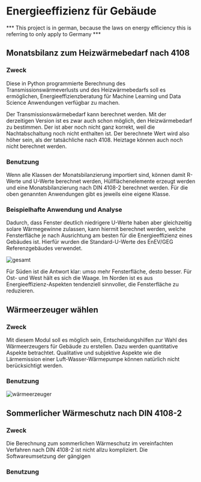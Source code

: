 # Energieeffizienz für Gebäude

*** This project is in german, because the laws on energy efficiency this is referring to only apply to Germany ***

## Monatsbilanz zum Heizwärmebedarf nach 4108

### Zweck
Diese in Python programmierte Berechnung des Transmissionswärmeverlusts und des Heizwärmebedarfs soll es ermöglichen, Energieeffizienzberatung für Machine Learning und Data Science Anwendungen verfügbar zu machen. 

Der Transmissionswärmebedarf kann berechnet werden. Mit der derzeitigen Version ist es zwar auch schon möglich, den Heizwärmebedarf zu bestimmen. Der ist aber noch nicht ganz korrekt, weil die Nachtabschaltung noch nicht enthalten ist. Der berechnete Wert wird also höher sein, als der tatsächliche nach 4108. Heiztage können auch noch nicht berechnet werden. 

### Benutzung
Wenn alle Klassen der Monatsbilanzierung importiert sind, können damit R-Werte und U-Werte berechnet werden, Hüllflächenelemente erzeugt werden und eine Monatsbilanzierung nach DIN 4108-2 berechnet werden. Für die oben genannten Anwendungen gibt es jeweils eine eigene Klasse.

### Beispielhafte Anwendung und Analyse
Dadurch, dass Fenster deutlich niedrigere U-Werte haben aber gleichzeitig solare Wärmegewinne zulassen, kann hiermit berechnet werden, welche Fensterfläche je nach Ausrichtung am besten für die Energieeffizienz eines Gebäudes ist. Hierfür wurden die Standard-U-Werte des EnEV/GEG Referenzgebäudes verwendet.

![gesamt](https://user-images.githubusercontent.com/72806562/109390911-adf8c280-7914-11eb-9ab2-10f9ae8b1693.png)

Für Süden ist die Antwort klar: umso mehr Fensterfläche, desto besser.
Für Ost- und West hält es sich die Waage.
Im Norden ist es aus Energieeffizienz-Aspekten tendenziell sinnvoller, die Fensterfläche zu reduzieren.


## Wärmeerzeuger wählen

### Zweck
Mit diesem Modul soll es möglich sein, Entscheidungshilfen zur Wahl des Wärmeerzeugers für Gebäude zu erstellen. Dazu werden quantitative Aspekte betrachtet. Qualitative und subjektive Aspekte wie die Lärmemission einer Luft-Wasser-Wärmepumpe können natürlich nicht berücksichtigt werden.

### Benutzung

![wärmeerzeuger](https://user-images.githubusercontent.com/72806562/109392575-29f70880-791d-11eb-9381-9ca23aed8633.png)



## Sommerlicher Wärmeschutz nach DIN 4108-2

### Zweck
Die Berechnung zum sommerlichen Wärmeschutz im vereinfachten Verfahren nach DIN 4108-2 ist nicht allzu kompliziert. Die Softwareumsetzung der gängigen 


### Benutzung

